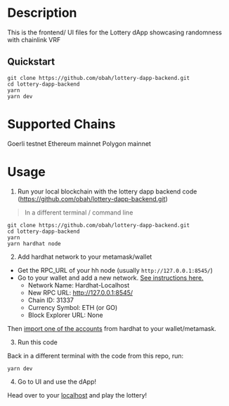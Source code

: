 # Description
This is the frontend/ UI files for the Lottery dApp showcasing randomness with chainlink VRF 


## Quickstart

```
git clone https://github.com/obah/lottery-dapp-backend.git
cd lottery-dapp-backend
yarn
yarn dev
```

# Supported Chains

Goerli testnet
Ethereum mainnet
Polygon mainnet

# Usage

1. Run your local blockchain with the lottery dapp backend code (https://github.com/obah/lottery-dapp-backend.git)

> In a different terminal / command line

```
git clone https://github.com/obah/lottery-dapp-backend.git
cd lottery-dapp-backend
yarn 
yarn hardhat node
```

2. Add hardhat network to your metamask/wallet

- Get the RPC_URL of your hh node (usually `http://127.0.0.1:8545/`)
- Go to your wallet and add a new network. [See instructions here.](https://metamask.zendesk.com/hc/en-us/articles/360043227612-How-to-add-a-custom-network-RPC)
  - Network Name: Hardhat-Localhost
  - New RPC URL: http://127.0.0.1:8545/
  - Chain ID: 31337
  - Currency Symbol: ETH (or GO)
  - Block Explorer URL: None

Then [import one of the accounts](https://metamask.zendesk.com/hc/en-us/articles/360015489331-How-to-import-an-Account) from hardhat to your wallet/metamask. 

3. Run this code

Back in a different terminal with the code from this repo, run:

```
yarn dev
```

4. Go to UI and use the dApp!

Head over to your [localhost](http://localhost:3000) and play the lottery!
